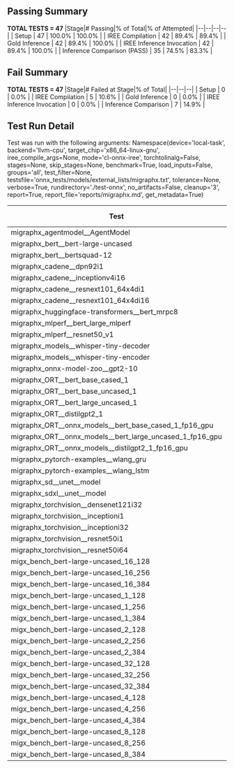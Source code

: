 ## Passing Summary

**TOTAL TESTS = 47**
|Stage|# Passing|% of Total|% of Attempted|
|--|--|--|--|
| Setup | 47 | 100.0% | 100.0% |
| IREE Compilation | 42 | 89.4% | 89.4% |
| Gold Inference | 42 | 89.4% | 100.0% |
| IREE Inference Invocation | 42 | 89.4% | 100.0% |
| Inference Comparison (PASS) | 35 | 74.5% | 83.3% |
## Fail Summary

**TOTAL TESTS = 47**
|Stage|# Failed at Stage|% of Total|
|--|--|--|
| Setup | 0 | 0.0% |
| IREE Compilation | 5 | 10.6% |
| Gold Inference | 0 | 0.0% |
| IREE Inference Invocation | 0 | 0.0% |
| Inference Comparison | 7 | 14.9% |
## Test Run Detail
Test was run with the following arguments:
Namespace(device='local-task', backend='llvm-cpu', target_chip='x86_64-linux-gnu', iree_compile_args=None, mode='cl-onnx-iree', torchtolinalg=False, stages=None, skip_stages=None, benchmark=True, load_inputs=False, groups='all', test_filter=None, testsfile='onnx_tests/models/external_lists/migraphx.txt', tolerance=None, verbose=True, rundirectory='./test-onnx', no_artifacts=False, cleanup='3', report=True, report_file='reports/migraphx.md', get_metadata=True)

| Test | Exit Status | Mean Benchmark Time (ms) | Notes |
|--|--|--|--|
| migraphx_agentmodel__AgentModel | compilation | None | |
| migraphx_bert__bert-large-uncased | PASS | 406.0753757754962 | |
| migraphx_bert__bertsquad-12 | compilation | None | |
| migraphx_cadene__dpn92i1 | PASS | 169.33129883060852 | |
| migraphx_cadene__inceptionv4i16 | PASS | 5244.309501101573 | |
| migraphx_cadene__resnext101_64x4di1 | PASS | 323.46745890875656 | |
| migraphx_cadene__resnext101_64x4di16 | PASS | 5005.308418224255 | |
| migraphx_huggingface-transformers__bert_mrpc8 | PASS | 390.4894919445117 | |
| migraphx_mlperf__bert_large_mlperf | Numerics | 414.9973765015602 | |
| migraphx_mlperf__resnet50_v1 | PASS | 89.76919523307255 | |
| migraphx_models__whisper-tiny-decoder | PASS | 31.63102410282149 | |
| migraphx_models__whisper-tiny-encoder | Numerics | 180.10811714662444 | |
| migraphx_onnx-model-zoo__gpt2-10 | compilation | None | |
| migraphx_ORT__bert_base_cased_1 | PASS | 85.75245525155748 | |
| migraphx_ORT__bert_base_uncased_1 | PASS | 89.72104798470224 | |
| migraphx_ORT__bert_large_uncased_1 | PASS | 260.1337557037671 | |
| migraphx_ORT__distilgpt2_1 | PASS | 31.902495416856947 | |
| migraphx_ORT__onnx_models__bert_base_cased_1_fp16_gpu | Numerics | 84.10235618551572 | |
| migraphx_ORT__onnx_models__bert_large_uncased_1_fp16_gpu | Numerics | 2283.2287934919195 | |
| migraphx_ORT__onnx_models__distilgpt2_1_fp16_gpu | Numerics | 39.31875651081403 | |
| migraphx_pytorch-examples__wlang_gru | PASS | 79.09015855855411 | |
| migraphx_pytorch-examples__wlang_lstm | PASS | 48.02429055174192 | |
| migraphx_sd__unet__model | import_model | None | |
| migraphx_sdxl__unet__model | import_model | None | |
| migraphx_torchvision__densenet121i32 | PASS | 1553.015620758136 | |
| migraphx_torchvision__inceptioni1 | PASS | 195.12334248671928 | |
| migraphx_torchvision__inceptioni32 | PASS | 5325.655189653237 | |
| migraphx_torchvision__resnet50i1 | PASS | 86.7679111349086 | |
| migraphx_torchvision__resnet50i64 | PASS | 5940.480403602123 | |
| migx_bench_bert-large-uncased_16_128 | PASS | 2541.733328253031 | |
| migx_bench_bert-large-uncased_16_256 | PASS | 4009.5006078481674 | |
| migx_bench_bert-large-uncased_16_384 | Numerics | 5720.479701956113 | |
| migx_bench_bert-large-uncased_1_128 | PASS | 155.64475736270347 | |
| migx_bench_bert-large-uncased_1_256 | PASS | 266.76150825288556 | |
| migx_bench_bert-large-uncased_1_384 | PASS | 372.3239842802286 | |
| migx_bench_bert-large-uncased_2_128 | PASS | 389.3337932725747 | |
| migx_bench_bert-large-uncased_2_256 | PASS | 584.9159595866997 | |
| migx_bench_bert-large-uncased_2_384 | PASS | 805.4045041402181 | |
| migx_bench_bert-large-uncased_32_128 | PASS | 5039.3141793708 | |
| migx_bench_bert-large-uncased_32_256 | PASS | 8078.355145951111 | |
| migx_bench_bert-large-uncased_32_384 | Numerics | 11399.061469982067 | |
| migx_bench_bert-large-uncased_4_128 | PASS | 713.9392010867596 | |
| migx_bench_bert-large-uncased_4_256 | PASS | 1068.7345638871193 | |
| migx_bench_bert-large-uncased_4_384 | PASS | 1530.3897894918919 | |
| migx_bench_bert-large-uncased_8_128 | PASS | 1302.6312167445817 | |
| migx_bench_bert-large-uncased_8_256 | PASS | 2136.3976324597993 | |
| migx_bench_bert-large-uncased_8_384 | PASS | 2936.3184049725533 | |
